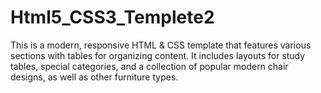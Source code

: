 # Html5_CSS3_Templete2
This is a modern, responsive HTML &amp; CSS template that features various sections with tables for organizing content. It includes layouts for study tables, special categories, and a collection of popular modern chair designs, as well as other furniture types.
